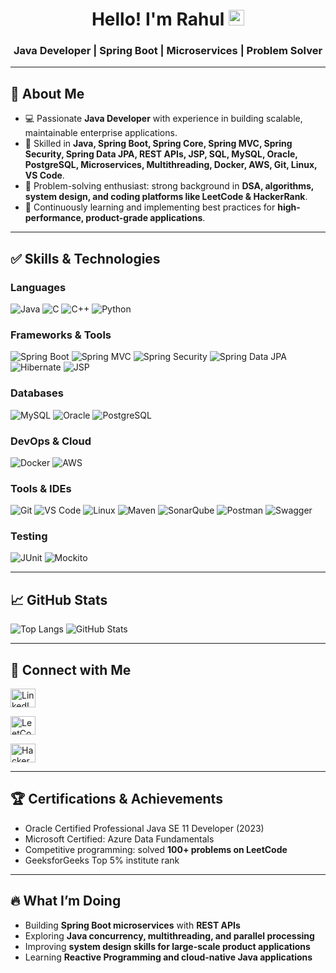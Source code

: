 <div align="center">
   <h1>Hello! I'm Rahul <img src="https://media.giphy.com/media/hvRJCLFzcasrR4ia7z/giphy.gif" width="25px"> </h1>
   <h3 align="center">Java Developer | Spring Boot | Microservices | Problem Solver</h3>
</div>

---

## 🌱 About Me
- 💻 Passionate **Java Developer** with experience in building scalable, maintainable enterprise applications.  
- 🔧 Skilled in **Java, Spring Boot, Spring Core, Spring MVC, Spring Security, Spring Data JPA, REST APIs, JSP, SQL, MySQL, Oracle, PostgreSQL, Microservices, Multithreading, Docker, AWS, Git, Linux, VS Code**.  
- 🧩 Problem-solving enthusiast: strong background in **DSA, algorithms, system design, and coding platforms like LeetCode & HackerRank**.  
- 🚀 Continuously learning and implementing best practices for **high-performance, product-grade applications**.  

---

## ✅ Skills & Technologies

### Languages
![Java](https://img.shields.io/badge/Java-ED8B00?style=for-the-badge&logo=java&logoColor=white)
![C](https://img.shields.io/badge/C-00599C?style=for-the-badge&logo=c&logoColor=white)
![C++](https://img.shields.io/badge/C++-00599C?style=for-the-badge&logo=c%2B%2B&logoColor=white)
![Python](https://img.shields.io/badge/Python-3776AB?style=for-the-badge&logo=python&logoColor=white)

### Frameworks & Tools
![Spring Boot](https://img.shields.io/badge/Spring%20Boot-6DB33F?style=for-the-badge&logo=spring&logoColor=white)
![Spring MVC](https://img.shields.io/badge/Spring%20MVC-6DB33F?style=for-the-badge&logo=spring&logoColor=white)
![Spring Security](https://img.shields.io/badge/Spring%20Security-6DB33F?style=for-the-badge&logo=spring&logoColor=white)
![Spring Data JPA](https://img.shields.io/badge/Spring%20Data%20JPA-6DB33F?style=for-the-badge&logo=spring&logoColor=white)
![Hibernate](https://img.shields.io/badge/Hibernate-59666C?style=for-the-badge&logo=hibernate&logoColor=white)
![JSP](https://img.shields.io/badge/JSP-000000?style=for-the-badge&logo=java&logoColor=white)

### Databases
![MySQL](https://img.shields.io/badge/MySQL-00000F?style=for-the-badge&logo=mysql&logoColor=white)
![Oracle](https://img.shields.io/badge/Oracle-F80000?style=for-the-badge&logo=oracle&logoColor=white)
![PostgreSQL](https://img.shields.io/badge/PostgreSQL-4169E1?style=for-the-badge&logo=postgresql&logoColor=white)

### DevOps & Cloud
![Docker](https://img.shields.io/badge/Docker-2496ED?style=for-the-badge&logo=docker&logoColor=white)
![AWS](https://img.shields.io/badge/AWS-FF9900?style=for-the-badge&logo=amazon-aws&logoColor=white)

### Tools & IDEs
![Git](https://img.shields.io/badge/Git-F05033?style=for-the-badge&logo=git&logoColor=white)
![VS Code](https://img.shields.io/badge/VSCode-007ACC?style=for-the-badge&logo=visual-studio-code&logoColor=white)
![Linux](https://img.shields.io/badge/Linux-FCC624?style=for-the-badge&logo=linux&logoColor=black)
![Maven](https://img.shields.io/badge/Maven-C71A36?style=for-the-badge&logo=apache-maven&logoColor=white)
![SonarQube](https://img.shields.io/badge/SonarQube-4E9BCD?style=for-the-badge&logo=sonarqube&logoColor=white)
![Postman](https://img.shields.io/badge/Postman-FF6C37?style=for-the-badge&logo=postman&logoColor=white)
![Swagger](https://img.shields.io/badge/Swagger-85EA2D?style=for-the-badge&logo=swagger&logoColor=black)

### Testing
![JUnit](https://img.shields.io/badge/JUnit-25A162?style=for-the-badge&logo=junit5&logoColor=white)
![Mockito](https://img.shields.io/badge/Mockito-28A745?style=for-the-badge&logo=java&logoColor=white)

---

## 📈 GitHub Stats

![Top Langs](https://github-readme-stats.vercel.app/api/top-langs/?username=Rjwagh2001&layout=compact&theme=radical)
![GitHub Stats](https://github-readme-stats.vercel.app/api?username=Rjwagh2001&show_icons=true&theme=radical)

---

## 💬 Connect with Me
<p align="left">
<a href="https://www.linkedin.com/in/rahulnwagh/" target="blank"><img align="center" src="https://raw.githubusercontent.com/rahuldkjain/github-profile-readme-generator/master/src/images/icons/Social/linked-in-alt.svg" alt="LinkedIn" height="30" width="40" /></a>

<a href="https://leetcode.com/rjwagh2001/" target="blank"><img align="center" src="https://raw.githubusercontent.com/rahuldkjain/github-profile-readme-generator/master/src/images/icons/Social/leetcode.svg" alt="LeetCode" height="30" width="40" /></a>

<a href="https://www.hackerrank.com/rjwagh2001" target="blank"><img align="center" src="https://raw.githubusercontent.com/rahuldkjain/github-profile-readme-generator/master/src/images/icons/Social/hackerrank.svg" alt="HackerRank" height="30" width="40" /></a>
</p>

---

## 🏆 Certifications & Achievements
- Oracle Certified Professional Java SE 11 Developer (2023)  
- Microsoft Certified: Azure Data Fundamentals  
- Competitive programming: solved **100+ problems on LeetCode**  
- GeeksforGeeks Top 5% institute rank  

---

## 🔥 What I’m Doing
- Building **Spring Boot microservices** with **REST APIs**  
- Exploring **Java concurrency, multithreading, and parallel processing**  
- Improving **system design skills for large-scale product applications**  
- Learning **Reactive Programming and cloud-native Java applications**  
